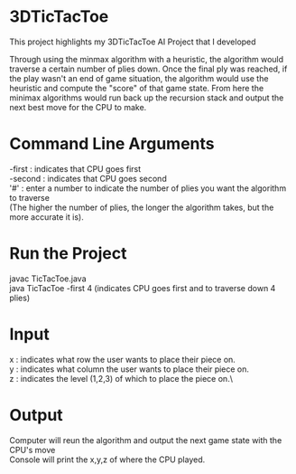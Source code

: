 # 3DTicTacToe
This project highlights my 3DTicTacToe AI Project that I developed

Through using the minmax algorithm with a heuristic, the algorithm would traverse a certain number of plies down. Once the final ply was reached, if the play wasn't an end of game situation, the algorithm would use the heuristic and compute the "score" of that game state. From here the minimax algorithms would run back up the recursion stack and output the next best move for the CPU to make.

# Command Line Arguments
-first : indicates that CPU goes first\
-second : indicates that CPU goes second\
'#' : enter a number to indicate the number of plies you want the algorithm to traverse\
(The higher the number of plies, the longer the algorithm takes, but the more accurate it is).

# Run the Project
javac TicTacToe.java\
java TicTacToe -first 4 (indicates CPU goes first and to traverse down 4 plies)

# Input
x : indicates what row the user wants to place their piece on.\
y : indicates what column the user wants to place their piece on.\
z : indicates the level (1,2,3) of which to place the piece on.\

# Output
Computer will reun the algorithm and output the next game state with the CPU's move\
Console will print the x,y,z of where the CPU played.
